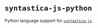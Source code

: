 # `syntastica-js-python`

Python language support for
[`syntastica-js`](https://www.npmjs.com/package/@syntastica/core).

